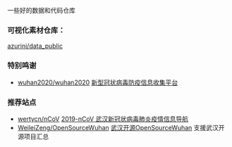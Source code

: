 一些好的数据和代码仓库

### 可视化素材仓库：
[azurini/data_public](https://github.com/azurini/data_public)

### 特别鸣谢
* [wuhan2020/wuhan2020](https://github.com/wuhan2020/wuhan2020) [新型冠状病毒防疫信息收集平台](https://wh.opensource-service.cn/#/)

### 推荐站点
* [wertycn/nCoV](https://github.com/wertycn/nCoV)   [2019-nCoV 武汉新冠状病毒肺炎疫情信息导航](http://nav.werty.cn/)
* [WeileiZeng/OpenSourceWuhan](https://github.com/WeileiZeng/OpenSourceWuhan) [武汉开源OpenSourceWuhan](https://weileizeng.github.io/OpenSourceWuhan/) 支援武汉开源项目汇总